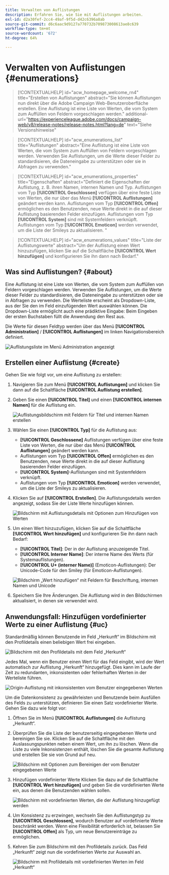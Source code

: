 ```yaml
---
title: Verwalten von Auflistungen
description: Erfahren Sie, wie Sie mit Auflistungen arbeiten.
exl-id: d2a30fef-2cc4-49af-9f5d-d42c6396a8ab
source-git-commit: d6c6aac9d9127a770732b709873008613ae8c639
workflow-type: tm+mt
source-wordcount: '672'
ht-degree: 64%

---
```


# Verwalten von Auflistungen {#enumerations}

>[!CONTEXTUALHELP]
>id="acw_homepage_welcome_rn4"
>title="Erstellen von Auflistungen"
>abstract="Sie können Auflistungen nun direkt über die Adobe Campaign Web-Benutzeroberfläche erstellen. Eine Auflistung ist eine Liste von Werten, die vom System zum Auffüllen von Feldern vorgeschlagen werden."
>additional-url="https://experienceleague.adobe.com/docs/campaign-web/v8/release-notes/release-notes.html?lang=de" text="Siehe Versionshinweise"

>[!CONTEXTUALHELP]
>id="acw_enumerations_list"
>title="Auflistungen"
>abstract="Eine Auflistung ist eine Liste von Werten, die vom System zum Auffüllen von Feldern vorgeschlagen werden. Verwenden Sie Auflistungen, um die Werte dieser Felder zu standardisieren, die Dateneingabe zu unterstützen oder sie in Abfragen zu verwenden."

>[!CONTEXTUALHELP]
>id="acw_enumerations_properties"
>title="Eigenschaften"
>abstract="Definiert die Eigenschaften der Auflistung, z. B. ihren Namen, internen Namen und Typ. Auflistungen vom Typ **[!UICONTROL Geschlossen]** verfügen über eine feste Liste von Werten, die nur über das Menü **[!UICONTROL Auflistungen]** geändert werden kann. Auflistungen vom Typ **[!UICONTROL Offen]** ermöglichen es den Benutzenden, neue Werte direkt in die auf dieser Auflistung basierenden Felder einzufügen. Auflistungen vom Typ **[!UICONTROL System]** sind mit Systemfeldern verknüpft. Auflistungen vom Typ **[!UICONTROL Emoticon]** werden verwendet, um die Liste der Smileys zu aktualisieren. "

>[!CONTEXTUALHELP]
>id="acw_enumerations_values"
>title="Liste der Auflistungswerte"
>abstract="Um der Auflistung einen Wert hinzuzufügen, klicken Sie auf die Schaltfläche **[!UICONTROL Wert hinzufügen]** und konfigurieren Sie ihn dann nach Bedarf."

## Was sind Auflistungen? {#about}

Eine Auflistung ist eine Liste von Werten, die vom System zum Auffüllen von Feldern vorgeschlagen werden. Verwenden Sie Auflistungen, um die Werte dieser Felder zu standardisieren, die Dateneingabe zu unterstützen oder sie in Abfragen zu verwenden. Die Werteliste erscheint als Dropdown-Liste, aus der Sie den im Feld einzufügenden Wert auswählen können. Die Dropdown-Liste ermöglicht auch eine prädiktive Eingabe: Beim Eingeben der ersten Buchstaben füllt die Anwendung den Rest aus.

Die Werte für diesen Feldtyp werden über das Menü **[!UICONTROL Administration]** / **[!UICONTROL Auflistungen]** im linken Navigationsbereich definiert.

![Auflistungsliste im Menü Administration angezeigt](assets/enumeration-list.png)

## Erstellen einer Auflistung {#create}

Gehen Sie wie folgt vor, um eine Auflistung zu erstellen:

1. Navigieren Sie zum Menü **[!UICONTROL Auflistungen]** und klicken Sie dann auf die Schaltfläche **[!UICONTROL Auflistung erstellen]**.

1. Geben Sie einen **[!UICONTROL Titel]** und einen **[!UICONTROL internen Namen]** für die Auflistung ein.

   ![Auflistungsbildschirm mit Feldern für Titel und internen Namen erstellen](assets/enumeration-create.png)

1. Wählen Sie einen **[!UICONTROL Typ]** für die Auflistung aus:

   * **[!UICONTROL Geschlossene]** Auflistungen verfügen über eine feste Liste von Werten, die nur über das Menü **[!UICONTROL Auflistungen]** geändert werden kann.
   * Auflistungen vom Typ **[!UICONTROL Offen]** ermöglichen es den Benutzenden, neue Werte direkt in die auf dieser Auflistung basierenden Felder einzufügen.
   * **[!UICONTROL System]**-Auflistungen sind mit Systemfeldern verknüpft.
   * Auflistungen vom Typ **[!UICONTROL Emoticon]** werden verwendet, um die Liste der Smileys zu aktualisieren.

1. Klicken Sie auf **[!UICONTROL Erstellen]**. Die Auflistungsdetails werden angezeigt, sodass Sie der Liste Werte hinzufügen können.

   ![Bildschirm mit Auflistungsdetails mit Optionen zum Hinzufügen von Werten](assets/enumeration-details.png)

1. Um einen Wert hinzuzufügen, klicken Sie auf die Schaltfläche **[!UICONTROL Wert hinzufügen]** und konfigurieren Sie ihn dann nach Bedarf:

   * **[!UICONTROL Titel]**: Der in der Auflistung anzuzeigende Titel.
   * **[!UICONTROL Interner Name]**: Der interne Name des Werts (für Systemauflistungen).
   * **[!UICONTROL U+ (interner Name)]** (Emoticon-Auflistungen): Der Unicode-Code für den Smiley (für Emoticon-Auflistungen).

   ![Bildschirm „Wert hinzufügen“ mit Feldern für Beschriftung, internen Namen und Unicode](assets/enumeration-emoticon.png)

1. Speichern Sie Ihre Änderungen. Die Auflistung wird in den Bildschirmen aktualisiert, in denen sie verwendet wird.

## Anwendungsfall: Hinzufügen vordefinierter Werte zu einer Auflistung {#uc}

Standardmäßig können Benutzende im Feld „Herkunft“ im Bildschirm mit den Profildetails einen beliebigen Wert frei eingeben.

![Bildschirm mit den Profildetails mit dem Feld „Herkunft“](assets/enumeration-uc-profile.png)

Jedes Mal, wenn ein Benutzer einen Wert für das Feld eingibt, wird der Wert automatisch zur Auflistung „Herkunft“ hinzugefügt. Dies kann im Laufe der Zeit zu redundanten, inkonsistenten oder fehlerhaften Werten in der Werteliste führen.

![Origin-Auflistung mit inkonsistenten vom Benutzer eingegebenen Werten](assets/enumeration-uc-choice.png)

Um die Datenkonsistenz zu gewährleisten und Benutzende beim Ausfüllen des Felds zu unterstützen, definieren Sie einen Satz vordefinierter Werte. Gehen Sie dazu wie folgt vor:

1. Öffnen Sie im Menü **[!UICONTROL Auflistungen]** die Auflistung „Herkunft“.

2. Überprüfen Sie die Liste der benutzerseitig eingegebenen Werte und bereinigen Sie sie. Klicken Sie auf die Schaltfläche mit den Auslassungspunkten neben einem Wert, um ihn zu löschen. Wenn die Liste zu viele Inkonsistenzen enthält, löschen Sie die gesamte Auflistung und erstellen Sie sie von Grund auf neu.

   ![Bildschirm mit Optionen zum Bereinigen der vom Benutzer eingegebenen Werte](assets/enumeration-uc-clean.png)

3. Hinzufügen vordefinierter Werte Klicken Sie dazu auf die Schaltfläche **[!UICONTROL Wert hinzufügen]** und geben Sie die vordefinierten Werte ein, aus denen die Benutzenden wählen sollen.

   ![Bildschirm mit vordefinierten Werten, die der Auflistung hinzugefügt werden](assets/enumeration-uc-create.png)

4. Um Konsistenz zu erzwingen, wechseln Sie den Auflistungstyp zu **[!UICONTROL Geschlossen]**, wodurch Benutzer auf vordefinierte Werte beschränkt werden. Wenn eine Flexibilität erforderlich ist, belassen Sie **[!UICONTROL Offen]** als Typ, um neue Benutzereinträge zu ermöglichen.

5. Kehren Sie zum Bildschirm mit den Profildetails zurück. Das Feld „Herkunft“ zeigt nun die vordefinierten Werte zur Auswahl an.

   ![Bildschirm mit Profildetails mit vordefinierten Werten im Feld „Herkunft“](assets/enumeration-uc-populated.png)